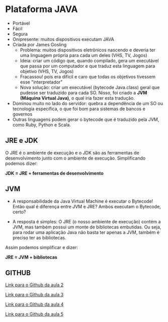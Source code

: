 # Plataforma JAVA

- Portável
- Fácil
- Segura
- Onipresente: muitos dispositivos executam JAVA
- Criada por James Gosling
    - Problema: muitos dispositivos eletrônicos nascendo e deveria ter uma linguagem própria para
    cada um deles (VHS, TV, Jogos)
    - Ideia: criar um código que, quando compilado, gera um executável que passa por um computador e que traduz esta linguagem para objetivo (VHS, TV, Jogos)
    - Fracassou! pois era difícil e caro que todas os objetivos tivessem esse "interpretador"
    - Nova solução: criar um executável (bytecode Java.class) geral que pudesse ser traduzido para cada SO. Nisso, foi criado a **JVM (Máquina Virtual Java)**, o qual iria fazer esta tradução.
- Dominou muito no lado do servidor: quebra a dependência de um SO ou tecnologia específica, o que foi bom para sistemas de bancos e governos
- Outras linguagens podem gerar o bytecode que é traduzido pela JVM, como Ruby, Python e Scala.

## JRE e JDK

O JRE é o ambiente de execução e o JDK são as ferramentas de desenvolvimento junto com o ambiente de execução. Simplificando podemos dizer:

**JDK = JRE + ferramentas de desenvolvimento**

## JVM

- A responsabilidade da Java Virtual Machine é executar o Bytecode! Então qual é diferença entre JVM e JRE? Ambos executam o Bytecode, certo?

- A resposta é simples: O JRE (o nosso ambiente de execução) contém a JVM, mas também possui um monte de bibliotecas embutidas. Ou seja, para rodar uma aplicação Java não basta ter apenas a JVM, também é preciso ter as bibliotecas.

Assim podemos simplificar e dizer:

**JRE = JVM + bibliotecas**

## GITHUB

[Link para o Github da aula 2](https://github.com/alura-cursos/Curso-Java-parte-1-Primeiros-passos/archive/capitulo2.zip)

[Link para o Github da aula 3](https://github.com/alura-cursos/Curso-Java-parte-1-Primeiros-passos/archive/capitulo3.zip)

[Link para o Github da aula 4](https://github.com/alura-cursos/Curso-Java-parte-1-Primeiros-passos/archive/capitulo4.zip)

[Link para o Github da aula 5](https://github.com/alura-cursos/Curso-Java-parte-1-Primeiros-passos/archive/capitulo5.zip)
